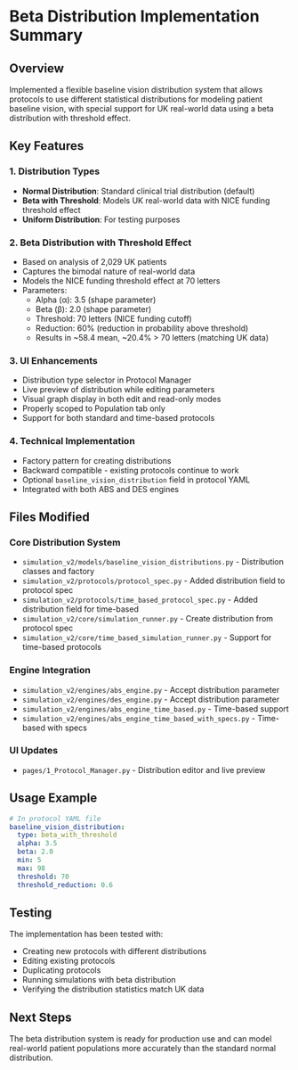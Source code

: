 # Beta Distribution Implementation Summary

## Overview
Implemented a flexible baseline vision distribution system that allows protocols to use different statistical distributions for modeling patient baseline vision, with special support for UK real-world data using a beta distribution with threshold effect.

## Key Features

### 1. Distribution Types
- **Normal Distribution**: Standard clinical trial distribution (default)
- **Beta with Threshold**: Models UK real-world data with NICE funding threshold effect
- **Uniform Distribution**: For testing purposes

### 2. Beta Distribution with Threshold Effect
- Based on analysis of 2,029 UK patients
- Captures the bimodal nature of real-world data
- Models the NICE funding threshold effect at 70 letters
- Parameters:
  - Alpha (α): 3.5 (shape parameter)
  - Beta (β): 2.0 (shape parameter)  
  - Threshold: 70 letters (NICE funding cutoff)
  - Reduction: 60% (reduction in probability above threshold)
  - Results in ~58.4 mean, ~20.4% > 70 letters (matching UK data)

### 3. UI Enhancements
- Distribution type selector in Protocol Manager
- Live preview of distribution while editing parameters
- Visual graph display in both edit and read-only modes
- Properly scoped to Population tab only
- Support for both standard and time-based protocols

### 4. Technical Implementation
- Factory pattern for creating distributions
- Backward compatible - existing protocols continue to work
- Optional `baseline_vision_distribution` field in protocol YAML
- Integrated with both ABS and DES engines

## Files Modified

### Core Distribution System
- `simulation_v2/models/baseline_vision_distributions.py` - Distribution classes and factory
- `simulation_v2/protocols/protocol_spec.py` - Added distribution field to protocol spec
- `simulation_v2/protocols/time_based_protocol_spec.py` - Added distribution field for time-based
- `simulation_v2/core/simulation_runner.py` - Create distribution from protocol spec
- `simulation_v2/core/time_based_simulation_runner.py` - Support for time-based protocols

### Engine Integration  
- `simulation_v2/engines/abs_engine.py` - Accept distribution parameter
- `simulation_v2/engines/des_engine.py` - Accept distribution parameter
- `simulation_v2/engines/abs_engine_time_based.py` - Time-based support
- `simulation_v2/engines/abs_engine_time_based_with_specs.py` - Time-based with specs

### UI Updates
- `pages/1_Protocol_Manager.py` - Distribution editor and live preview

## Usage Example

```yaml
# In protocol YAML file
baseline_vision_distribution:
  type: beta_with_threshold
  alpha: 3.5
  beta: 2.0
  min: 5
  max: 98
  threshold: 70
  threshold_reduction: 0.6
```

## Testing
The implementation has been tested with:
- Creating new protocols with different distributions
- Editing existing protocols
- Duplicating protocols
- Running simulations with beta distribution
- Verifying the distribution statistics match UK data

## Next Steps
The beta distribution system is ready for production use and can model real-world patient populations more accurately than the standard normal distribution.